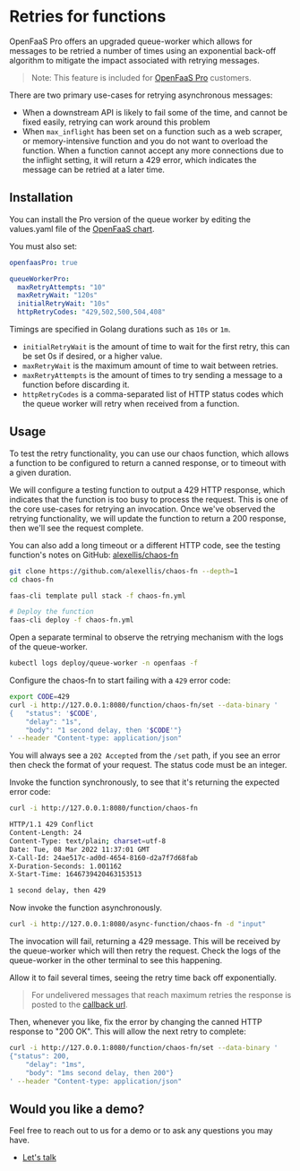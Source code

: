 # Retries for functions

OpenFaaS Pro offers an upgraded queue-worker which allows for messages to be retried a number of times using an exponential back-off algorithm to mitigate the impact associated with retrying messages.

> Note: This feature is included for [OpenFaaS Pro](https://openfaas.com/support/) customers.

There are two primary use-cases for retrying asynchronous messages:

* When a downstream API is likely to fail some of the time, and cannot be fixed easily, retrying can work around this problem
* When `max_inflight` has been set on a function such as a web scraper, or memory-intensive function and you do not want to overload the function. When a function cannot accept any more connections due to the inflight setting, it will return a 429 error, which indicates the message can be retried at a later time.

## Installation

You can install the Pro version of the queue worker by editing the values.yaml file of the [OpenFaaS chart](https://github.com/openfaas/faas-netes/tree/master/chart/openfaas).

You must also set:

```yaml
openfaasPro: true

queueWorkerPro:
  maxRetryAttempts: "10"
  maxRetryWait: "120s"
  initialRetryWait: "10s"
  httpRetryCodes: "429,502,500,504,408"
```

Timings are specified in Golang durations such as `10s` or `1m`.

* `initialRetryWait` is the amount of time to wait for the first retry, this can be set 0s if desired, or a higher value.
* `maxRetryWait` is the maximum amount of time to wait between retries.
* `maxRetryAttempts` is the amount of times to try sending a message to a function before discarding it.
* `httpRetryCodes` is a comma-separated list of HTTP status codes which the queue worker will retry when received from a function.

## Usage

To test the retry functionality, you can use our chaos function, which allows a function to be configured to return a canned response, or to timeout with a given duration.

We will configure a testing function to output a 429 HTTP response, which indicates that the function is too busy to process the request. This is one of the core use-cases for retrying an invocation. Once we've observed the retrying functionality, we will update the function to return a 200 response, then we'll see the request complete.

You can also add a long timeout or a different HTTP code, see the testing function's notes on GitHub: [alexellis/chaos-fn](https://github.com/alexellis/chaos-fn)

```bash
git clone https://github.com/alexellis/chaos-fn --depth=1
cd chaos-fn

faas-cli template pull stack -f chaos-fn.yml

# Deploy the function
faas-cli deploy -f chaos-fn.yml
```

Open a separate terminal to observe the retrying mechanism with the logs of the queue-worker.

```bash
kubectl logs deploy/queue-worker -n openfaas -f
```

Configure the chaos-fn to start failing with a `429` error code:

```bash
export CODE=429
curl -i http://127.0.0.1:8080/function/chaos-fn/set --data-binary '
{	"status": '$CODE',
	"delay": "1s",
    "body": "1 second delay, then '$CODE'"}
' --header "Content-type: application/json"
```

You will always see a `202 Accepted` from the `/set` path, if you see an error then check the format of your request. The status code must be an integer.

Invoke the function synchronously, to see that it's returning the expected error code:

```bash
curl -i http://127.0.0.1:8080/function/chaos-fn

HTTP/1.1 429 Conflict
Content-Length: 24
Content-Type: text/plain; charset=utf-8
Date: Tue, 08 Mar 2022 11:37:01 GMT
X-Call-Id: 24ae517c-ad0d-4654-8160-d2a7f7d68fab
X-Duration-Seconds: 1.001162
X-Start-Time: 1646739420463153513

1 second delay, then 429
```

Now invoke the function asynchronously.

```bash
curl -i http://127.0.0.1:8080/async-function/chaos-fn -d "input"
```

The invocation will fail, returning a 429 message. This will be received by the queue-worker which will then retry the request. Check the logs of the queue-worker in the other terminal to see this happening.

Allow it to fail several times, seeing the retry time back off exponentially.

> For undelivered messages that reach maximum retries the response is posted to the [callback url](https://docs.openfaas.com/reference/async/#how-it-works). 

Then, whenever you like, fix the error by changing the canned HTTP response to "200 OK". This will allow the next retry to complete:

```bash
curl -i http://127.0.0.1:8080/function/chaos-fn/set --data-binary '
{"status": 200,
	"delay": "1ms",
    "body": "1ms second delay, then 200"}
' --header "Content-type: application/json"
```

## Would you like a demo?

Feel free to reach out to us for a demo or to ask any questions you may have.

* [Let's talk](https://openfaas.com/support/)
